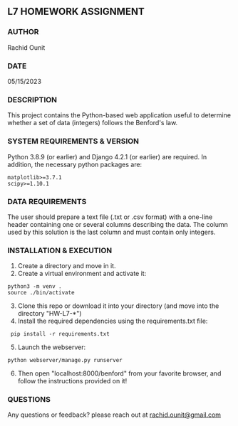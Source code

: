 ## L7 HOMEWORK ASSIGNMENT

### AUTHOR
Rachid Ounit

### DATE
05/15/2023

### DESCRIPTION
This project contains the Python-based web application useful to determine whether a set of data (integers) follows the Benford's law.

### SYSTEM REQUIREMENTS & VERSION
Python 3.8.9 (or earlier) and Django 4.2.1 (or earlier) are required. 
In addition, the necessary python packages are:
```
matplotlib>=3.7.1
scipy>=1.10.1
```

### DATA REQUIREMENTS
The user should prepare a text file (.txt or .csv format) with a one-line header containing one or several columns describing the data.
The column used by this solution is the last column and must contain only integers.

### INSTALLATION & EXECUTION

1. Create a directory and move in it.
2. Create a virtual environment and activate it:
```
python3 -m venv .
source ./bin/activate
```
3. Clone this repo or download it into your directory (and move into the directory "HW-L7-*") 
4. Install the required dependencies using the requirements.txt file:
```
 pip install -r requirements.txt
```
5. Launch the webserver:
```
python webserver/manage.py runserver
```
6. Then open "localhost:8000/benford" from your favorite browser, and follow the instructions provided on it!


### QUESTIONS
Any questions or feedback? please reach out at rachid.ounit@gmail.com
